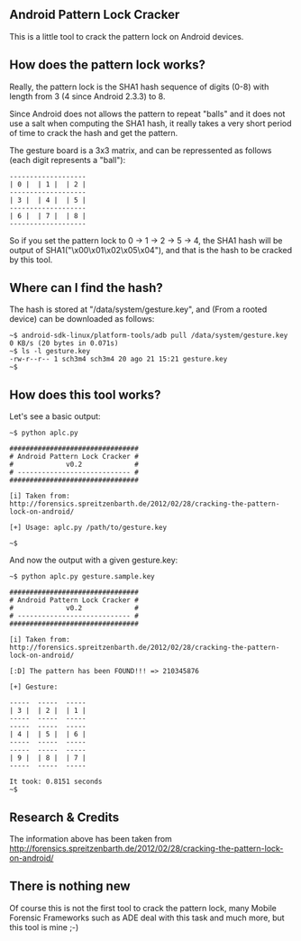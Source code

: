 ## Android Pattern Lock Cracker
This is a little tool to crack the pattern lock on Android devices.


## How does the pattern lock works?

Really, the pattern lock is the SHA1 hash sequence of digits (0-8) with length from 3 (4 since Android 2.3.3) to 8.

Since Android does not allows the pattern to repeat "balls" and it does not use a salt when computing the SHA1 hash, it really takes a very short period of time to crack the hash and get the pattern.

The gesture board is a 3x3 matrix, and can be repressented as follows (each digit represents a "ball"):

    -------------------
    | 0 |  | 1 |  | 2 |
    -------------------
    | 3 |  | 4 |  | 5 |
    -------------------
    | 6 |  | 7 |  | 8 |
    -------------------

So if you set the pattern lock to 0 -> 1 -> 2 -> 5 -> 4, the SHA1 hash will be output of SHA1("\x00\x01\x02\x05\x04"), and that is the hash to be cracked by this tool.


## Where can I find the hash?

The hash is stored at "/data/system/gesture.key", and (From a rooted device) can be downloaded as follows:

    ~$ android-sdk-linux/platform-tools/adb pull /data/system/gesture.key
    0 KB/s (20 bytes in 0.071s)
    ~$ ls -l gesture.key
    -rw-r--r-- 1 sch3m4 sch3m4 20 ago 21 15:21 gesture.key
    ~$


## How does this tool works?

Let's see a basic output:

    ~$ python aplc.py 
    
    ################################
    # Android Pattern Lock Cracker #
    #             v0.2             #
    # ---------------------------- #
    ################################
    
    [i] Taken from: http://forensics.spreitzenbarth.de/2012/02/28/cracking-the-pattern-lock-on-android/
    
    [+] Usage: aplc.py /path/to/gesture.key
    
    ~$ 

And now the output with a given gesture.key:

    ~$ python aplc.py gesture.sample.key 
    
    ################################
    # Android Pattern Lock Cracker #
    #             v0.2             #
    # ---------------------------- #
    ################################
    
    [i] Taken from: http://forensics.spreitzenbarth.de/2012/02/28/cracking-the-pattern-lock-on-android/
    
    [:D] The pattern has been FOUND!!! => 210345876
    
    [+] Gesture:
    
    -----  -----  -----
    | 3 |  | 2 |  | 1 |  
    -----  -----  -----
    -----  -----  -----
    | 4 |  | 5 |  | 6 |  
    -----  -----  -----
    -----  -----  -----
    | 9 |  | 8 |  | 7 |  
    -----  -----  -----
    
    It took: 0.8151 seconds
    ~$


## Research & Credits

The information above has been taken from http://forensics.spreitzenbarth.de/2012/02/28/cracking-the-pattern-lock-on-android/


## There is nothing new

Of course this is not the first tool to crack the pattern lock, many Mobile Forensic Frameworks such as ADE deal with this task and much more, but this tool is mine ;-)
